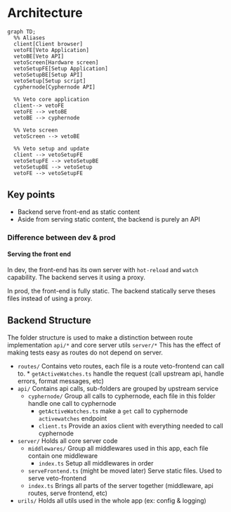 # Architecture

```mermaid
graph TD;
  %% Aliases
  client[Client browser]
  vetoFE[Veto Application]
  vetoBE[Veto API]
  vetoScreen[Hardware screen]
  vetoSetupFE[Setup Application]
  vetoSetupBE[Setup API]
  vetoSetup[Setup script]
  cyphernode[Cyphernode API]

  %% Veto core application
  client--> vetoFE
  vetoFE --> vetoBE
  vetoBE --> cyphernode

  %% Veto screen
  vetoScreen --> vetoBE

  %% Veto setup and update
  client --> vetoSetupFE
  vetoSetupFE --> vetoSetupBE
  vetoSetupBE --> vetoSetup
  vetoFE --> vetoSetupFE
```

## Key points

- Backend serve front-end as static content
- Aside from serving static content, the backend is purely an API

### Difference between dev & prod

#### Serving the front end

In dev, the front-end has its own server with `hot-reload` and `watch` capability. The backend serves it using a proxy.

In prod, the front-end is fully static. The backend statically serve theses files instead of using a proxy.

## Backend Structure

The folder structure is used to make a distinction between route implementation `api/*` and core server utils `server/*`
This has the effect of making tests easy as routes do not depend on server.

- `routes/` Contains veto routes, each file is a route veto-frontend can call to. \* `getActiveWatches.ts` handle the request (call upstream api, handle errors, format messages, etc)
- `api/` Contains api calls, sub-folders are grouped by upstream service
  - `cyphernode/` Group all calls to cyphernode, each file in this folder handle one call to cyphernode
    - `getActiveWatches.ts` make a `get` call to cyphernode `activewatches` endpoint
    - `client.ts` Provide an axios client with everything needed to call cyphernode
- `server/` Holds all core server code
  - `middlewares/` Group all middlewares used in this app, each file contain one middleware
    - `index.ts` Setup all middlewares in order
  - `serveFrontend.ts` (might be moved later) Serve static files. Used to serve veto-frontend
  - `index.ts` Brings all parts of the server together (middleware, api routes, serve frontend, etc)
- `urils/` Holds all utils used in the whole app (ex: config & logging)
